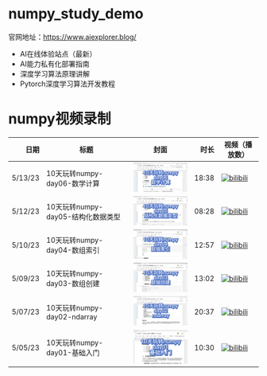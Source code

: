 # numpy_study_demo
官网地址：https://www.aiexplorer.blog/

- AI在线体验站点（最新）
- AI能力私有化部署指南
- 深度学习算法原理讲解
- Pytorch深度学习算法开发教程

# numpy视频录制
| 日期 | 标题 | 封面 | 时长 | 视频（播放数） |
| --: | -- | -- | --: | -- |
 5/13/23 | 10天玩转numpy-day06-数学计算| <img src="images/day06.jpg" width="200px"/> | 18:38 | [![bilibili](https://img.shields.io/badge/dynamic/json?label=views&style=social&logo=bilibili&query=data.stat.view&url=https%3A%2F%2Fapi.bilibili.com%2Fx%2Fweb-interface%2Fview%3Fbvid%3DBV1BP411R7Mh)](https://www.bilibili.com/video/BV1BP411R7Mh)|
 5/12/23 | 10天玩转numpy-day05-结构化数据类型| <img src="images/day05.jpg" width="200px"/> | 08:28 | [![bilibili](https://img.shields.io/badge/dynamic/json?label=views&style=social&logo=bilibili&query=data.stat.view&url=https%3A%2F%2Fapi.bilibili.com%2Fx%2Fweb-interface%2Fview%3Fbvid%3DBV1cX4y117zN)](https://www.bilibili.com/video/BV1cX4y117zN)|
 5/10/23 | 10天玩转numpy-day04-数组索引| <img src="images/day04.jpg" width="200px"/> | 12:57 | [![bilibili](https://img.shields.io/badge/dynamic/json?label=views&style=social&logo=bilibili&query=data.stat.view&url=https%3A%2F%2Fapi.bilibili.com%2Fx%2Fweb-interface%2Fview%3Fbvid%3DBV1Jz4y187Um)](https://www.bilibili.com/video/BV1Jz4y187Um)|
| 5/09/23 | 10天玩转numpy-day03-数组创建| <img src="images/day03.jpg" width="200px"/> | 13:02 | [![bilibili](https://img.shields.io/badge/dynamic/json?label=views&style=social&logo=bilibili&query=data.stat.view&url=https%3A%2F%2Fapi.bilibili.com%2Fx%2Fweb-interface%2Fview%3Fbvid%3DBV1ph41157Nv)](https://www.bilibili.com/video/BV1ph41157Nv)|
| 5/07/23 | 10天玩转numpy-day02-ndarray| <img src="images/day02.jpg" width="200px"/> | 20:37 | [![bilibili](https://img.shields.io/badge/dynamic/json?label=views&style=social&logo=bilibili&query=data.stat.view&url=https%3A%2F%2Fapi.bilibili.com%2Fx%2Fweb-interface%2Fview%3Fbvid%3DBV1ch411j7zx)](https://www.bilibili.com/video/BV1ch411j7zx)|
| 5/05/23 | 10天玩转numpy-day01-基础入门 | <img src="images/day01.jpg" width="200px"/> | 10:30 | [![bilibili](https://img.shields.io/badge/dynamic/json?label=views&style=social&logo=bilibili&query=data.stat.view&url=https%3A%2F%2Fapi.bilibili.com%2Fx%2Fweb-interface%2Fview%3Fbvid%3DBV1y24y1T7dG)](https://www.bilibili.com/video/BV1y24y1T7dG)|